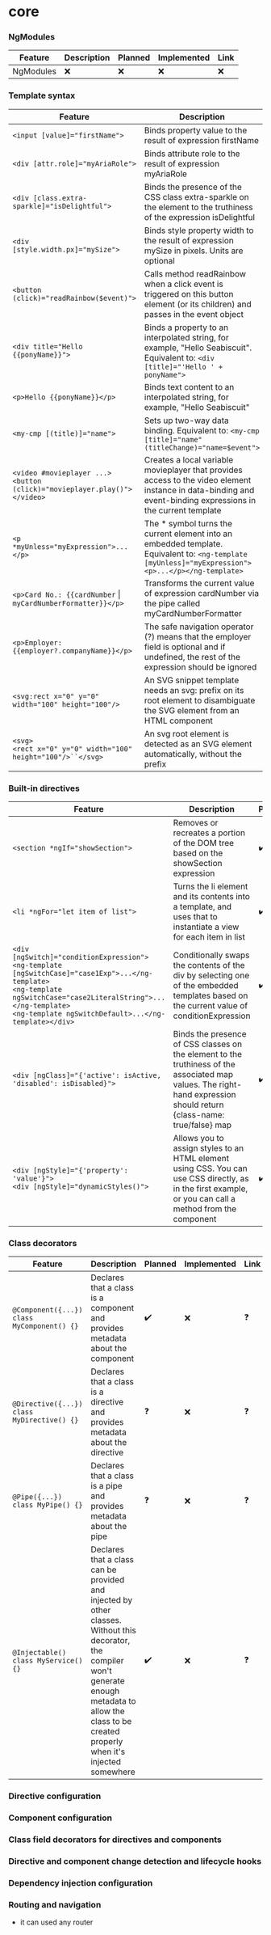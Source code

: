 # core

### NgModules
| Feature | Description | Planned | Implemented | Link |
| --- | ---| --- | --- | --- |
| NgModules | :x: | :x: | :x: | :x: |

### Template syntax
| Feature | Description | Planned | Implemented | Link |
| --- | ---| --- | --- | --- |
| `<input [value]="firstName">` | Binds property value to the result of expression firstName | :heavy_check_mark: | :x: | :question: |
| `<div [attr.role]="myAriaRole">` | Binds attribute role to the result of expression myAriaRole | :heavy_check_mark: | :x: | :question: |
| `<div [class.extra-sparkle]="isDelightful">` | Binds the presence of the CSS class extra-sparkle on the element to the truthiness of the expression isDelightful | :heavy_check_mark: | :x: | :question: |
| `<div [style.width.px]="mySize">` | Binds style property width to the result of expression mySize in pixels. Units are optional | :heavy_check_mark: | :x: | :question: |
| `<button (click)="readRainbow($event)">` | Calls method readRainbow when a click event is triggered on this button element (or its children) and passes in the event object | :heavy_check_mark: | :x: | :question: |
| `<div title="Hello {{ponyName}}">` | Binds a property to an interpolated string, for example, "Hello Seabiscuit". Equivalent to: `<div [title]="'Hello ' + ponyName">` | :heavy_check_mark: | :x: | :question: |
| `<p>Hello {{ponyName}}</p>` | Binds text content to an interpolated string, for example, "Hello Seabiscuit" | :heavy_check_mark: | :x: | :question: |
| `<my-cmp [(title)]="name">` | Sets up two-way data binding. Equivalent to: `<my-cmp [title]="name" (titleChange)="name=$event">` | :heavy_check_mark: | :x: | :question: |
| `<video #movieplayer ...>`<br/>`<button (click)="movieplayer.play()">`<br/>`</video>` | Creates a local variable movieplayer that provides access to the video element instance in data-binding and event-binding expressions in the current template | :heavy_check_mark: | :x: | :question: |
| `<p *myUnless="myExpression">...</p>` | The * symbol turns the current element into an embedded template. Equivalent to: `<ng-template [myUnless]="myExpression"><p>...</p></ng-template>` | :heavy_check_mark: | :x: | :question: |
| `<p>Card No.: {{cardNumber` &#124; `myCardNumberFormatter}}</p>` | Transforms the current value of expression cardNumber via the pipe called myCardNumberFormatter | :heavy_check_mark: | :x: | :question: |
| `<p>Employer: {{employer?.companyName}}</p>` | The safe navigation operator (?) means that the employer field is optional and if undefined, the rest of the expression should be ignored | :heavy_check_mark: | :x: | :question: |
| `<svg:rect x="0" y="0" width="100" height="100"/>` | An SVG snippet template needs an svg: prefix on its root element to disambiguate the SVG element from an HTML component | :question: | :x: | :question: |
| `<svg>`<br/>`<rect x="0" y="0" width="100" height="100"/>``</svg>` | An svg root element is detected as an SVG element automatically, without the prefix | :question: | :x: | :question: |

### Built-in directives
| Feature | Description | Planned | Implemented | Link |
| --- | ---| --- | --- | --- |
| `<section *ngIf="showSection">` | Removes or recreates a portion of the DOM tree based on the showSection expression | :heavy_check_mark: | :x: | :question: |
| `<li *ngFor="let item of list">` | Turns the li element and its contents into a template, and uses that to instantiate a view for each item in list | :heavy_check_mark: | :x: | :question: |
| `<div [ngSwitch]="conditionExpression">`<br />`<ng-template [ngSwitchCase]="case1Exp">...</ng-template>`</br>`<ng-template ngSwitchCase="case2LiteralString">...</ng-template>`<br/>`<ng-template ngSwitchDefault>...</ng-template></div>` | Conditionally swaps the contents of the div by selecting one of the embedded templates based on the current value of conditionExpression | :heavy_check_mark: | :x: | :question: |
| `<div [ngClass]="{'active': isActive, 'disabled': isDisabled}">` | Binds the presence of CSS classes on the element to the truthiness of the associated map values. The right-hand expression should return {class-name: true/false} map | :heavy_check_mark: | :x: | :question: |
| `<div [ngStyle]="{'property': 'value'}">`<br/>`<div [ngStyle]="dynamicStyles()">` | Allows you to assign styles to an HTML element using CSS. You can use CSS directly, as in the first example, or you can call a method from the component | :heavy_check_mark: | :x: | :question: |

### Class decorators
| Feature | Description | Planned | Implemented | Link |
| --- | ---| --- | --- | --- |
| `@Component({...})`<br/>`class MyComponent() {}` | Declares that a class is a component and provides metadata about the component | :heavy_check_mark: | :x: | :question: |
| `@Directive({...})`<br/>`class MyDirective() {}` | Declares that a class is a directive and provides metadata about the directive | :question: | :x: | :question: |
| `@Pipe({...})`<br/>`class MyPipe() {}` | Declares that a class is a pipe and provides metadata about the pipe | :question: | :x: | :question: |
| `@Injectable()`<br/>`class MyService() {}` | Declares that a class can be provided and injected by other classes. Without this decorator, the compiler won't generate enough metadata to allow the class to be created properly when it's injected somewhere | :heavy_check_mark: | :x: | :question: |

### Directive configuration

### Component configuration

### Class field decorators for directives and components

### Directive and component change detection and lifecycle hooks

### Dependency injection configuration

### Routing and navigation
- it can used any router
